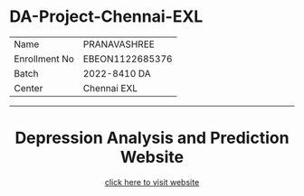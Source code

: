 # DA-Project-Chennai-EXL
<table align="center">
  <tr>
    <td>Name</td>
    <td>PRANAVASHREE</td>
  </tr>
  <tr>
    <td>Enrollment No</td>
    <td>EBEON1122685376</td>
  </tr>
  <tr>
    <td>Batch</td>
    <td>2022-8410 DA</td>
  </tr>
  <tr>
    <td>Center</td>
    <td>Chennai EXL</td>
  </tr>
 </table>
<hr>
<h1 align="center">Depression Analysis and Prediction Website</h1>
<p align=center>
<a href="https://knavee12345.github.io/depression-analysis/">click here to visit website</a>
</p>
